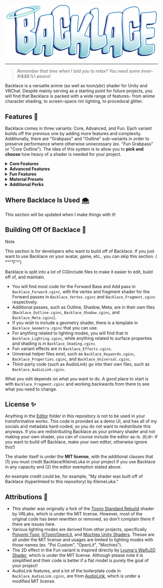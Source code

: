 <p align="left">
  <img src="./.assets/backlace.png" alt="Backlace Logo" width="500"/>
</p>

---

> *Remember that time when I told you to relax? You need some inner-#!&$&%!-peace!*

Backlace is a versatile anime (as well as toon/pbr) shader for Unity and VRChat. Despite mainly serving as a starting point for future projects, you will find that Backlace is packed with a wide range of features- from anime character shading, to screen-space rim lighting, to procedural glitter.

## Features 🌈
Backlace comes in three variants: Core, Advanced, and Fun. Each variant builds off the previous one by adding more features and complexity. Additionally, there are "Grabpass" and "Outline" sub-variants in order to preserve performance where otherwise unnecessary (ex. "Fun Grabpass" or "Core Outline"). The idea of this system is to allow you to **pick and choose** how heavy of a shader is needed for your project.

<details>
  <summary><b>Core Features</b></summary>

- Basic Texture Features (Albedo, Normal, etc.)
- Multiple Lighting Models (Backlace, PoiCustom, OpenLit, Standard, Mochie)
- Various Specular Modes (PBR, Anisotropic, Toon, Hair, Cloth)
- Various Diffuse Modes (PBR, Ramp Toon, Anime Toon)
- Light Direction Modes (Backlace, Forced, View Direction)
- Vertex Manipulation
- UV Manipulation
- UV Effects (Triplanar, Screenspace, Flipbook, Flowmap)
- Emission
- Light Limiting
- Rim Lighting
- Clearcoat
- Matcap
- Decal (2 Slots)
- Texture Post-Processing
- Outline
</details>

<details>
  <summary><b>Advanced Features</b></summary>

- Cubemap Reflection
- Parallax Mapping (Fasty and Fancy)
- Subsurface Scattering
- Detail Mapping
- Dissolve Effect
- Pathing
- Depth Rim Lighting
- Shadow Map
- AudioLink Support (not yet implemented)
</details>

<details>
  <summary><b>Fun Features</b></summary>

- Glitter
- Distance Fading
- Iridescence
- Shadow Textures
- Flatten Model (2D Effect)
- World Aligned Textures
- VRChat Mirror Detection
- Touch Interactions
- Refraction
- Vertex Distortion
- Fake Screen Space Reflections
</details>

<details>
  <summary><b>Material Presets</b></summary>

Some preset values for the shader are also provided to help give you a starting point for various (typically more complex) materials. Some require specific variants to work.
- Fabric (Any Variant)
- Wet (Fun Variant)
- Slime (Fun Variant)
- Crystal (Fun Variant)
</details>

<details>
  <summary><b>Additional Perks</b></summary>

- Custom Editor
- Lightweight and Keyword Optimised
- VR Optimised
- [SPS](https://vrcfury.com/sps/) (by VRCFury) Compatible
</details>

## Where Backlace Is Used 🌨️
This section will be updated when I make things with it!

## Building Off Of Backlace 🫧

> [!NOTE] 
> This section is for developers who want to build off of Backlace. If you just want to use Backlace on your avatar, game, etc., you can skip this section. ( \*︾▽︾)

Backlace is split into a lot of CGInclude files to make it easier to edit, build off of, and maintain.
- You will find most code for the Forward Base and Add pass in `Backlace_Forward.cginc`, with the vertex and fragment shader for the Forward passes in `Backlace_Vertex.cginc` and `Backlace_Fragment.cginc` respectively.
- Additional passes, such as Outline, Shadow, Meta, are in their own files (`Backlace_Outline.cginc`, `Backlace_Shadow.cginc`, and `Backlace_Meta.cginc`).
- If you wish to include a geometry shader, there is a template in `Backlace_Geometry.cginc` that you can use.
- For anything related to lighting modes, you will find that in `Backlace_Lighting.cginc`, while anything related to surface properties and shading is in `Backlace_Shading.cginc`.
- Fun variant effects are in `Backlace_Effects.cginc`.
- Universal helper files exist, such as `Backlace_Keywords.cginc`, `Backlace_Properties.cginc`, and `Backlace_Universal.cginc`.
- Third-party code (such as AudioLink) go into their own files, such as `Backlace_AudioLink.cginc`.

What you edit depends on what you want to do. A good place to start is with `Backlace_Fragment.cginc` and working backwards from there to see what you need to change.

## License ✨
Anything in the [Editor](https://github.com/kleineluka/backlace/tree/main/Resources/Luka_Backlace/Editor) folder in this repository is not to be used in your transformative works. This code is provided as a demo UI, and has all of my socials and metadata hard-coded, so you do not want to redistribute this anyways. If you are redistributing Backlace as your primary shader and not making your own shader, you can of course include the editor as-is. (tl;dr- if you want to build off Backlace, make your own editor, otherwise ignore this!)

The shader itself is under the **MIT license**, with the additional clauses that (1) you must credit Backlace/KleineLuka in your project if you use Backlace in any capacity and (2) the editor exemption stated above. 

An example credit could be, for example, "My shader was built off of Backlace (hyperlinked to this repository) by KleineLuka."

## Attributions 🎨
- This shader was originally a fork of the [Toony Standard Rebuild](https://github.com/VRLabs/Toony-Standard-Rebuild) shader by VRLabs, which is under the MIT license. However, most of the original code has been rewritten or removed, so don't complain there if there are issues here.
- Various lighting modes are derived from other projects, specifically [Poiyomi Toon](https://github.com/poiyomi/PoiyomiToonShader), [lilToon/OpenLit](https://github.com/lilxyzw/lilToon), and [Mochies Unity Shaders](https://github.com/MochiesCode/Mochies-Unity-Shaders/). Thesse are all under the MIT license and usages are limited to lighting modes with those names (ex. \"Poi Custom\", \"OpenLit\", \"Mochies\").
- The 2D effect in the Fun variant is inspired directly by [Lyuma's Waifu2D Shader](https://github.com/lyuma/LyumaShader), which is under the MIT license. Although  please note it is simplified and their code is better if a flat model is purely the goal of your project!
- AudioLink features, and a lot of the boilerplate code in `Backlace_AudioLink.cginc`, are from [AudioLink](https://github.com/llealloo/audiolink), which is under a modified MIT license.